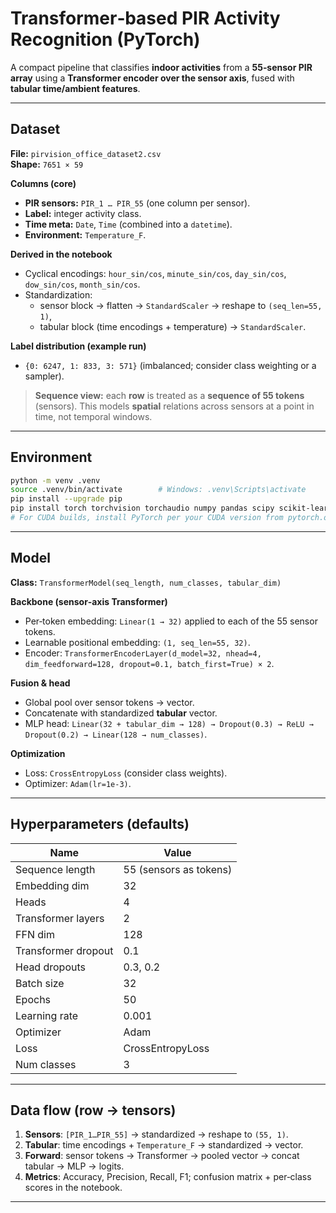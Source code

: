 
# Transformer‑based PIR Activity Recognition (PyTorch)



A compact pipeline that classifies **indoor activities** from a **55‑sensor PIR array** using a **Transformer encoder over the sensor axis**, fused with **tabular time/ambient features**.

---

## Dataset

**File:** `pirvision_office_dataset2.csv`  
**Shape:** `7651 × 59`

**Columns (core)**
- **PIR sensors:** `PIR_1 … PIR_55` (one column per sensor).  
- **Label:** integer activity class.  
- **Time meta:** `Date`, `Time` (combined into a `datetime`).  
- **Environment:** `Temperature_F`.

**Derived in the notebook**
- Cyclical encodings: `hour_sin/cos`, `minute_sin/cos`, `day_sin/cos`, `dow_sin/cos`, `month_sin/cos`.  
- Standardization:  
  - sensor block → flatten → `StandardScaler` → reshape to `(seq_len=55, 1)`,  
  - tabular block (time encodings + temperature) → `StandardScaler`. 

**Label distribution (example run)**  
- `{0: 6247, 1: 833, 3: 571}` (imbalanced; consider class weighting or a sampler).

> **Sequence view:** each **row** is treated as a **sequence of 55 tokens** (sensors). This models **spatial** relations across sensors at a point in time, not temporal windows. 

---

## Environment

```bash
python -m venv .venv
source .venv/bin/activate        # Windows: .venv\Scripts\activate
pip install --upgrade pip
pip install torch torchvision torchaudio numpy pandas scipy scikit-learn matplotlib seaborn tqdm PyYAML
# For CUDA builds, install PyTorch per your CUDA version from pytorch.org
```

---

## Model

**Class:** `TransformerModel(seq_length, num_classes, tabular_dim)`

**Backbone (sensor‑axis Transformer)**
- Per‑token embedding: `Linear(1 → 32)` applied to each of the 55 sensor tokens.  
- Learnable positional embedding: `(1, seq_len=55, 32)`.  
- Encoder: `TransformerEncoderLayer(d_model=32, nhead=4, dim_feedforward=128, dropout=0.1, batch_first=True) × 2`. 

**Fusion & head**
- Global pool over sensor tokens → vector.  
- Concatenate with standardized **tabular** vector.  
- MLP head: `Linear(32 + tabular_dim → 128) → Dropout(0.3) → ReLU → Dropout(0.2) → Linear(128 → num_classes)`. 

**Optimization**
- Loss: `CrossEntropyLoss` (consider class weights).  
- Optimizer: `Adam(lr=1e‑3)`. 

---

## Hyperparameters (defaults)

| Name | Value |
|---|---|
| Sequence length | 55 (sensors as tokens) |
| Embedding dim | 32 |
| Heads | 4 |
| Transformer layers | 2 |
| FFN dim | 128 |
| Transformer dropout | 0.1 |
| Head dropouts | 0.3, 0.2 |
| Batch size | 32 |
| Epochs | 50 |
| Learning rate | 0.001 |
| Optimizer | Adam |
| Loss | CrossEntropyLoss |
| Num classes | 3 |


---

## Data flow (row → tensors)

1. **Sensors**: `[PIR_1…PIR_55]` → standardized → reshape to `(55, 1)`.  
2. **Tabular**: time encodings + `Temperature_F` → standardized → vector.  
3. **Forward**: sensor tokens → Transformer → pooled vector → concat tabular → MLP → logits.  
4. **Metrics**: Accuracy, Precision, Recall, F1; confusion matrix + per‑class scores in the notebook. 

---
